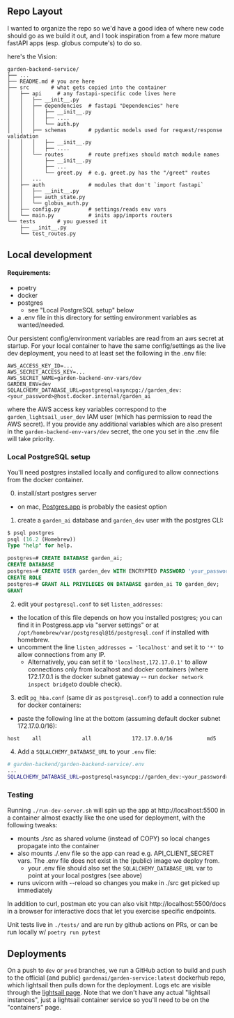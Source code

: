 ## Repo Layout
I wanted to organize the repo so we'd have a good idea of where new code should go as we build it out, and I took inspiration from a few more mature fastAPI apps (esp. globus compute's) to do so.

here's the Vision:
``` 
garden-backend-service/
├── ...
├── README.md # you are here
├── src       # what gets copied into the container 
│   ├── api     # any fastapi-specific code lives here
│   │   ├── __init__.py
│   │   ├── dependencies  # fastapi "Dependencies" here
│   │   │   ├── __init__.py
│   │   │   ├── ....
│   │   │   └── auth.py
│   │   ├── schemas       # pydantic models used for request/response validation
│   │   │   ├── __init__.py
│   │   │   ├── ....
│   │   └── routes        # route prefixes should match module names
│   │       ├── __init__.py
│   │       ├── ...
│   │       └── greet.py  # e.g. greet.py has the "/greet" routes
│   │   ... 
│   ├── auth              # modules that don't `import fastapi`
│   │   ├── __init__.py
│   │   ├── auth_state.py
│   │   └── globus_auth.py
│   ├── config.py         # settings/reads env vars
│   └── main.py           # inits app/imports routers 
└── tests       # you guessed it
    ├── __init__.py
    └── test_routes.py
```

## Local development

#### Requirements:
- poetry 
- docker
- postgres
  - see "Local PostgreSQL setup" below
- a .env file in this directory for setting environment variables as wanted/needed. 

Our persistent config/environment variables are read from an aws secret at startup. For your local container to have the same config/settings as the live dev deployment, you need to at least set the following in the .env file:

    AWS_ACCESS_KEY_ID=... 
    AWS_SECRET_ACCESS_KEY=...
    AWS_SECRET_NAME=garden-backend-env-vars/dev
    GARDEN_ENV=dev
    SQLALCHEMY_DATABASE_URL=postgresql+asyncpg://garden_dev:<your_password>@host.docker.internal/garden_ai 
    
where the AWS access key variables correspond to the `garden_lightsail_user_dev` IAM user (which has permission to read the AWS secret). If you provide any additional variables which are also present in the `garden-backend-env-vars/dev` secret, the one you set in the .env file will take priority. 

### Local PostgreSQL setup 
You'll need postgres installed locally and configured to allow connections from the docker container. 

0. install/start postgres server
  - on mac, [Postgres.app](https://postgresapp.com/downloads.html) is probably the easiest option 
1. create a `garden_ai` database and `garden_dev` user with the postgres CLI:

``` sql
$ psql postgres
psql (16.2 (Homebrew))
Type "help" for help.

postgres=# CREATE DATABASE garden_ai;
CREATE DATABASE
postgres=# CREATE USER garden_dev WITH ENCRYPTED PASSWORD 'your_password';
CREATE ROLE
postgres=# GRANT ALL PRIVILEGES ON DATABASE garden_ai TO garden_dev;
GRANT
```

2. edit your `postgresql.conf` to set `listen_addresses`:
  - the location of this file depends on how you installed postgres; you can find it in Postgress.app via "server settings" or at `/opt/homebrew/var/postgresql@16/postgresql.conf` if installed with homebrew.
  - uncomment the line `listen_addresses = 'localhost'` and set it to `'*'` to allow connections from any IP. 
    - Alternatively, you can set it to `'localhost,172.17.0.1'` to allow connections only from localhost and docker containers (where 172.17.0.1 is the docker subnet gateway -- run `docker network inspect bridge`to double check).
3. edit `pg_hba.conf` (same dir as `postgresql.conf`) to add a connection rule for docker containers:
  - paste the following line at the bottom (assuming default docker subnet 172.17.0.0/16):

```
host    all             all             172.17.0.0/16           md5
```

4. Add a `SQLALCHEMY_DATABASE_URL` to your `.env` file:

``` sh
# garden-backend/garden-backend-service/.env
...
SQLALCHEMY_DATABASE_URL=postgresql+asyncpg://garden_dev:<your_password>@host.docker.internal/garden_ai 
```

### Testing
Running `./run-dev-server.sh` will spin up the app at http://localhost:5500 in a container almost exactly like the one used for deployment, with the following tweaks:

- mounts ./src as shared volume (instead of COPY) so local changes propagate into the container
- also mounts ./.env file so the app can read e.g. API_CLIENT_SECRET vars. The .env file does not exist in the (public) image we deploy from.
  - your .env file should also set the `SQLALCHEMY_DATABASE_URL` var to point at your local postgres (see above)
- runs uvicorn with --reload so changes you make in ./src get picked up immediately

In addition to curl, postman etc you can also visit http://localhost:5500/docs in a browser for interactive docs that let you exercise specific endpoints.

Unit tests live in `./tests/` and are run by github actions on PRs, or can be run locally w/ `poetry run pytest`

## Deployments 
On a push to `dev` or `prod` branches, we run a GitHub action to build and push to the official (and public) `gardenai/garden-service:latest` dockerhub repo, which lightsail then pulls down for the deployment. Logs etc are visible through the [lightsail page](https://lightsail.aws.amazon.com/ls/webapp/home/containers). Note that we don't have any actual "lightsail instances", just a lightsail container service so you'll need to be on the "containers" page.

